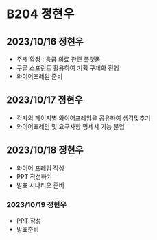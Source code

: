 # B204 정현우
## 2023/10/16 정현우
- 주제 확정 : 응급 의료 관련 플랫폼
- 구글 스프린트 활용하여 기획 구체화 진행
- 와이어프레임 준비

## 2023/10/17 정현우
- 각자의 페이지별 와이어프레임을 공유하여 생각맞추기
- 와이어프레임 및 요구사항 명세서 기능 분업

## 2023/10/18 정현우
- 와이어 프레임 작성
- PPT 작성하기
- 발표 시나리오 준비

### 2023/10/19 정현우
- PPT 작성
- 발표준비